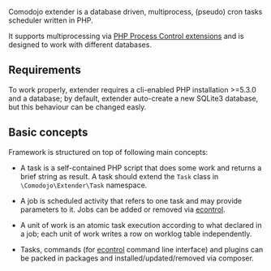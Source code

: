 Comodojo extender is a database driven, multiprocess, (pseudo) cron tasks scheduler written in PHP.

It supports multiprocessing via [PHP Process Control extensions](http://php.net/manual/en/refs.fileprocess.process.php) and is designed to work with different databases.

## Requirements

To work properly, extender requires a cli-enabled PHP installation >=5.3.0 and a database; by default, extender auto-create a new SQLite3 database, but this behaviour can be changed easly.

## Basic concepts

Framework is structured on top of following main concepts:

* A task is a self-contained PHP script that does some work and returns a brief string as result. A task should extend the `Task` class in `\Comodojo\Extender\Task` namespace.

* A job is scheduled activity that refers to one task and may provide parameters to it. Jobs can be added or removed via [econtrol](#econtrol).

* A unit of work is an atomic task execution according to what declared in a job; each unit of work writes a row on worklog table independently.

* Tasks, commands (for [econtrol](#econtrol) command line interface) and plugins can be packed in packages and installed/updated/removed via composer.